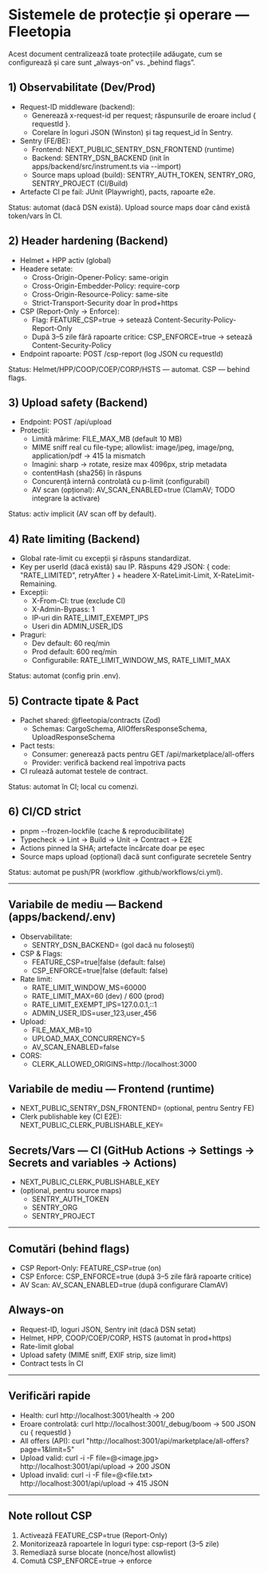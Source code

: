 # Sistemele de protecție și operare — Fleetopia

Acest document centralizează toate protecțiile adăugate, cum se configurează și care sunt „always-on” vs. „behind flags”.

## 1) Observabilitate (Dev/Prod)
- Request-ID middleware (backend):
  - Generează x-request-id per request; răspunsurile de eroare includ { requestId }.
  - Corelare în loguri JSON (Winston) și tag request_id în Sentry.
- Sentry (FE/BE):
  - Frontend: NEXT_PUBLIC_SENTRY_DSN_FRONTEND (runtime)
  - Backend: SENTRY_DSN_BACKEND (init în apps/backend/src/instrument.ts via --import)
  - Source maps upload (build): SENTRY_AUTH_TOKEN, SENTRY_ORG, SENTRY_PROJECT (CI/Build)
- Artefacte CI pe fail: JUnit (Playwright), pacts, rapoarte e2e.

Status: automat (dacă DSN există). Upload source maps doar când există token/vars în CI.

## 2) Header hardening (Backend)
- Helmet + HPP activ (global)
- Headere setate:
  - Cross-Origin-Opener-Policy: same-origin
  - Cross-Origin-Embedder-Policy: require-corp
  - Cross-Origin-Resource-Policy: same-site
  - Strict-Transport-Security doar în prod+https
- CSP (Report-Only → Enforce):
  - Flag: FEATURE_CSP=true → setează Content-Security-Policy-Report-Only
  - După 3–5 zile fără rapoarte critice: CSP_ENFORCE=true → setează Content-Security-Policy
- Endpoint rapoarte: POST /csp-report (log JSON cu requestId)

Status: Helmet/HPP/COOP/COEP/CORP/HSTS — automat. CSP — behind flags.

## 3) Upload safety (Backend)
- Endpoint: POST /api/upload
- Protecții:
  - Limită mărime: FILE_MAX_MB (default 10 MB)
  - MIME sniff real cu file-type; allowlist: image/jpeg, image/png, application/pdf → 415 la mismatch
  - Imagini: sharp → rotate, resize max 4096px, strip metadata
  - contentHash (sha256) în răspuns
  - Concurență internă controlată cu p-limit (configurabil)
  - AV scan (opțional): AV_SCAN_ENABLED=true (ClamAV; TODO integrare la activare)

Status: activ implicit (AV scan off by default).

## 4) Rate limiting (Backend)
- Global rate-limit cu excepții și răspuns standardizat.
- Key per userId (dacă există) sau IP. Răspuns 429 JSON: { code: "RATE_LIMITED", retryAfter } + headere X-RateLimit-Limit, X-RateLimit-Remaining.
- Excepții:
  - X-From-CI: true (exclude CI)
  - X-Admin-Bypass: 1
  - IP-uri din RATE_LIMIT_EXEMPT_IPS
  - Useri din ADMIN_USER_IDS
- Praguri:
  - Dev default: 60 req/min
  - Prod default: 600 req/min
  - Configurabile: RATE_LIMIT_WINDOW_MS, RATE_LIMIT_MAX

Status: automat (config prin .env).

## 5) Contracte tipate & Pact
- Pachet shared: @fleetopia/contracts (Zod)
  - Schemas: CargoSchema, AllOffersResponseSchema, UploadResponseSchema
- Pact tests:
  - Consumer: generează pacts pentru GET /api/marketplace/all-offers
  - Provider: verifică backend real împotriva pacts
- CI rulează automat testele de contract.

Status: automat în CI; local cu comenzi.

## 6) CI/CD strict
- pnpm --frozen-lockfile (cache & reproducibilitate)
- Typecheck → Lint → Build → Unit → Contract → E2E
- Actions pinned la SHA; artefacte încărcate doar pe eșec
- Source maps upload (opțional) dacă sunt configurate secretele Sentry

Status: automat pe push/PR (workflow .github/workflows/ci.yml).

---

## Variabile de mediu — Backend (apps/backend/.env)
- Observabilitate:
  - SENTRY_DSN_BACKEND= (gol dacă nu folosești)
- CSP & Flags:
  - FEATURE_CSP=true|false (default: false)
  - CSP_ENFORCE=true|false (default: false)
- Rate limit:
  - RATE_LIMIT_WINDOW_MS=60000
  - RATE_LIMIT_MAX=60 (dev) / 600 (prod)
  - RATE_LIMIT_EXEMPT_IPS=127.0.0.1,::1
  - ADMIN_USER_IDS=user_123,user_456
- Upload:
  - FILE_MAX_MB=10
  - UPLOAD_MAX_CONCURRENCY=5
  - AV_SCAN_ENABLED=false
- CORS:
  - CLERK_ALLOWED_ORIGINS=http://localhost:3000

## Variabile de mediu — Frontend (runtime)
- NEXT_PUBLIC_SENTRY_DSN_FRONTEND= (optional, pentru Sentry FE)
- Clerk publishable key (CI E2E): NEXT_PUBLIC_CLERK_PUBLISHABLE_KEY=

## Secrets/Vars — CI (GitHub Actions → Settings → Secrets and variables → Actions)
- NEXT_PUBLIC_CLERK_PUBLISHABLE_KEY
- (opțional, pentru source maps)
  - SENTRY_AUTH_TOKEN
  - SENTRY_ORG
  - SENTRY_PROJECT

---

## Comutări (behind flags)
- CSP Report-Only: FEATURE_CSP=true (on)
- CSP Enforce: CSP_ENFORCE=true (după 3–5 zile fără rapoarte critice)
- AV Scan: AV_SCAN_ENABLED=true (după configurare ClamAV)

## Always-on
- Request-ID, loguri JSON, Sentry init (dacă DSN setat)
- Helmet, HPP, COOP/COEP/CORP, HSTS (automat în prod+https)
- Rate-limit global
- Upload safety (MIME sniff, EXIF strip, size limit)
- Contract tests în CI

---

## Verificări rapide
- Health: curl http://localhost:3001/health → 200
- Eroare controlată: curl http://localhost:3001/_debug/boom → 500 JSON cu { requestId }
- All offers (API): curl "http://localhost:3001/api/marketplace/all-offers?page=1&limit=5"
- Upload valid: curl -i -F file=@<image.jpg> http://localhost:3001/api/upload → 200 JSON
- Upload invalid: curl -i -F file=@<file.txt> http://localhost:3001/api/upload → 415 JSON

---

## Note rollout CSP
1) Activează FEATURE_CSP=true (Report-Only)
2) Monitorizează rapoartele în loguri type: csp-report (3–5 zile)
3) Remediază surse blocate (nonce/host allowlist)
4) Comută CSP_ENFORCE=true → enforce